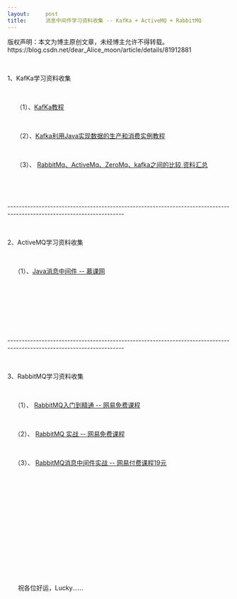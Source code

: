 ```yaml
---
layout:     post
title:      消息中间件学习资料收集 -- KafKa + ActiveMQ + RabbitMQ
---
```

<div id="article_content" class="article_content clearfix csdn-tracking-statistics" data-pid="blog" data-mod="popu_307" data-dsm="post">
								<div class="article-copyright">
					版权声明：本文为博主原创文章，未经博主允许不得转载。					https://blog.csdn.net/dear_Alice_moon/article/details/81912881				</div>
								            <link rel="stylesheet" href="https://csdnimg.cn/release/phoenix/template/css/ck_htmledit_views-f76675cdea.css">
						<div class="htmledit_views" id="content_views">
                <p> </p>

<p>1、KafKa学习资料收集</p>

<p> </p>

<p>     （1）、<a href="http://www.orchome.com/5" rel="nofollow">KafKa教程</a></p>

<p> </p>

<p>     （2）、<a href="https://www.jb51.net/article/133854.htm" rel="nofollow">Kafka利用Java实现数据的生产和消费实例教程</a></p>

<p> </p>

<p>     （3）、 <a href="https://blog.csdn.net/linsongbin1/article/details/47781187" rel="nofollow">RabbitMq、ActiveMq、ZeroMq、kafka之间的比较,资料汇总</a></p>

<p> </p>

<p> </p>

<p>-----------------------------------------------------------------------------------------------------------------------</p>

<p> </p>

<p>2、ActiveMQ学习资料收集      </p>

<p> </p>

<p>    （1）、<a href="https://www.imooc.com/learn/856" rel="nofollow">Java消息中间件 -- 慕课网</a></p>

<p> </p>

<p> </p>

<p> </p>

<p> </p>

<p>-----------------------------------------------------------------------------------------------------------------------</p>

<p> </p>

<p>3、RabbitMQ学习资料收集</p>

<p> </p>

<p>    （1）、 <a href="http://study.163.com/course/courseMain.htm?courseId=1005244008" rel="nofollow">RabbitMQ入门到精通 -- 网易免费课程</a></p>

<p> </p>

<p>    （2）、 <a href="http://study.163.com/course/courseMain.htm?courseId=1005095020" rel="nofollow">RabbitMQ 实战 -- 网易免费课程</a></p>

<p> </p>

<p>    （3）、 <a href="http://study.163.com/course/introduction.htm?courseId=1003672033" rel="nofollow">RabbitMQ消息中间件实战 -- 网易付费课程19元</a></p>

<p> </p>

<p> </p>

<p> </p>

<p> </p>

<p> </p>

<p> </p>

<p> </p>

<p> </p>

<p>      祝各位好运，Lucky......    </p>

<p> </p>            </div>
                </div>
